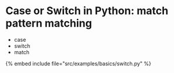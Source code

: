 # Case or Switch in Python: match pattern matching


* case
* switch
* match

{% embed include file="src/examples/basics/switch.py" %}

